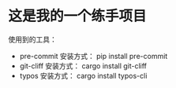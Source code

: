 # 这是我的一个练手项目

使用到的工具：
- pre-commit 安装方式： pip install pre-commit
- git-cliff 安装方式： cargo install git-cliff
- typos 安装方式： cargo install typos-cli
